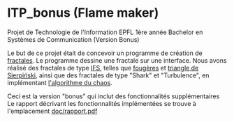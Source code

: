 ITP_bonus (Flame maker)
=======================

Projet de Technologie de l'Information EPFL 1ère année Bachelor en Systèmes de Communication (Version Bonus)

Le but de ce projet était de concevoir un programme de création de <a href="http://fr.wikipedia.org/wiki/Fractale">fractales</a>. Le programme dessine une fractale sur une interface. Nous avons réalisé des fractales de type <a href="http://fr.wikipedia.org/wiki/Syst%C3%A8me_de_fonctions_it%C3%A9r%C3%A9es">IFS</a>, telles que <a href="http://fr.wikipedia.org/wiki/Fichier:Bransleys_fern.png">fougères</a> et <a href="https://fr.wikipedia.org/wiki/Triangle_de_Sierpi%C5%84ski">triangle de Sierpiński</a>, ainsi que des fractales de type "Shark" et "Turbulence", en implémentant <a href="http://fr.wikipedia.org/wiki/Jeu_du_chaos">l'algorithme du chaos</a>.

Ceci est la version "bonus" qui inclut des fonctionnalités supplémentaires
Le rapport décrivant les fonctionnalités implémentées se trouve à l'emplacement <a href="https://github.com/GaussianBlurs/ITP_bonus/blob/master/doc/rapport.pdf">doc/rapport.pdf</a>
